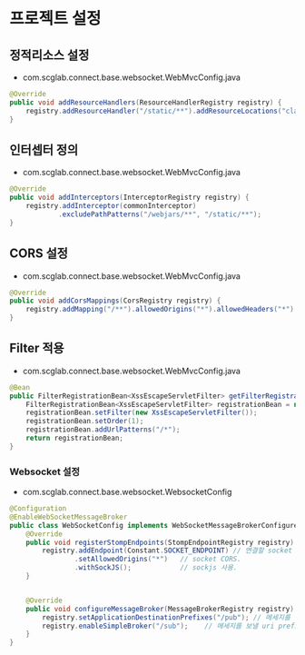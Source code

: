 # 프로젝트 설정

## 정적리소스 설정
- com.scglab.connect.base.websocket.WebMvcConfig.java
```java
@Override
public void addResourceHandlers(ResourceHandlerRegistry registry) {
    registry.addResourceHandler("/static/**").addResourceLocations("classpath:/static/");
}
```

## 인터셉터 정의
- com.scglab.connect.base.websocket.WebMvcConfig.java
```java
@Override
public void addInterceptors(InterceptorRegistry registry) {
    registry.addInterceptor(commonInterceptor)
            .excludePathPatterns("/webjars/**", "/static/**");
}
```

## CORS 설정
- com.scglab.connect.base.websocket.WebMvcConfig.java
```java
@Override
public void addCorsMappings(CorsRegistry registry) {
    registry.addMapping("/**").allowedOrigins("*").allowedHeaders("*").allowedMethods("*");
}
```

## Filter 적용
- com.scglab.connect.base.websocket.WebMvcConfig.java
```java
@Bean
public FilterRegistrationBean<XssEscapeServletFilter> getFilterRegistrationBean(){
    FilterRegistrationBean<XssEscapeServletFilter> registrationBean = new FilterRegistrationBean<>();
    registrationBean.setFilter(new XssEscapeServletFilter());
    registrationBean.setOrder(1);
    registrationBean.addUrlPatterns("/*");
    return registrationBean;
}
```


### Websocket 설정
- com.scglab.connect.base.websocket.WebsocketConfig
```java
@Configuration
@EnableWebSocketMessageBroker
public class WebSocketConfig implements WebSocketMessageBrokerConfigurer {
	@Override
    public void registerStompEndpoints(StompEndpointRegistry registry) {
        registry.addEndpoint(Constant.SOCKET_ENDPOINT) // 연결할 socket space.
        		.setAllowedOrigins("*")	  // socket CORS.
        		.withSockJS();			  // sockjs 사용.
    }


    @Override
    public void configureMessageBroker(MessageBrokerRegistry registry) {
        registry.setApplicationDestinationPrefixes("/pub");	// 메세지를 받을 uri prefix
        registry.enableSimpleBroker("/sub");	// 메세지를 보낼 uri prefix
    }
}
```